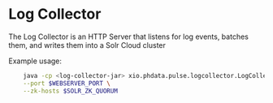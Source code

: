 # Log Collector

The Log Collector is an HTTP Server that listens for log events, batches them, and writes them 
into a Solr Cloud cluster

Example usage:

```bash 
    java -cp <log-collector-jar> xio.phdata.pulse.logcollector.LogCollector \
    --port $WEBSERVER_PORT \
    --zk-hosts $SOLR_ZK_QUORUM
```

